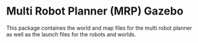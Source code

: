 # Multi Robot Planner (MRP) Gazebo

This package containes the world and map files for the multi robot planner as well as the launch files for the robots and worlds.
